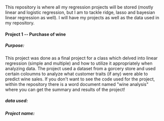 This repository is where all my regression projects will be stored (mostly linear and logistic regression, but I am to tackle ridge, lasso and bayesian linear regression as well). I will have my projects as well as the data used in my repository.

#### Project 1 -- Purchase of wine
##### Purpose:
This project was done as a final project for a class which delved into linear regression (simple and multiple) and how to utilize it appropriately when analyzing data. The project used a dataset from a gorcery store and used certain coloumns to analyze what customer traits (if any) were able to predict wine sales. If you don't want to see the code used for the project, within the repository there is a word document named "wine analysis" where you can get the summary and results of the project! 

##### data used:


##### Project name:
